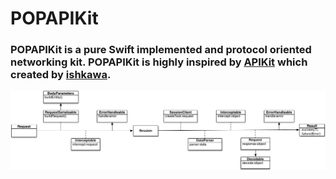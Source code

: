 # POPAPIKit

###   POPAPIKit is a pure Swift implemented and protocol oriented networking kit. POPAPIKit is highly inspired by [APIKit](https://github.com/ishkawa/APIKit) which created by [ishkawa](https://github.com/ishkawa).
  
![Diagram](https://github.com/LawrenceHan/POPAPIKit/blob/master/POPAPIKit_Diagram.png)
